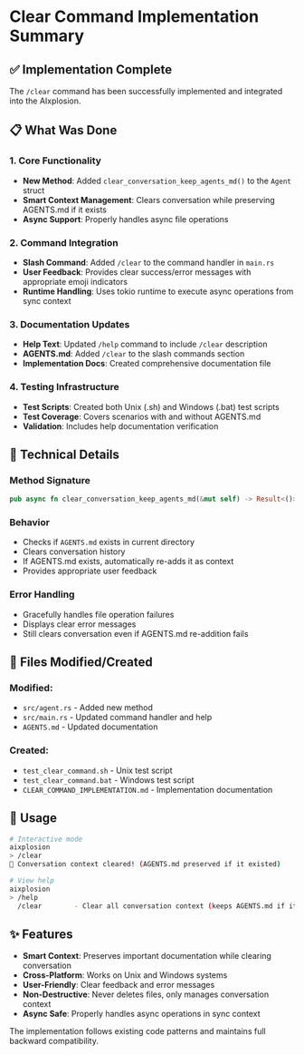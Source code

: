 # Clear Command Implementation Summary

## ✅ Implementation Complete

The `/clear` command has been successfully implemented and integrated into the AIxplosion.

## 📋 What Was Done

### 1. Core Functionality
- **New Method**: Added `clear_conversation_keep_agents_md()` to the `Agent` struct
- **Smart Context Management**: Clears conversation while preserving AGENTS.md if it exists
- **Async Support**: Properly handles async file operations

### 2. Command Integration
- **Slash Command**: Added `/clear` to the command handler in `main.rs`
- **User Feedback**: Provides clear success/error messages with appropriate emoji indicators
- **Runtime Handling**: Uses tokio runtime to execute async operations from sync context

### 3. Documentation Updates
- **Help Text**: Updated `/help` command to include `/clear` description
- **AGENTS.md**: Added `/clear` to the slash commands section
- **Implementation Docs**: Created comprehensive documentation file

### 4. Testing Infrastructure
- **Test Scripts**: Created both Unix (.sh) and Windows (.bat) test scripts
- **Test Coverage**: Covers scenarios with and without AGENTS.md
- **Validation**: Includes help documentation verification

## 🔧 Technical Details

### Method Signature
```rust
pub async fn clear_conversation_keep_agents_md(&mut self) -> Result<()>
```

### Behavior
- Checks if `AGENTS.md` exists in current directory
- Clears conversation history
- If AGENTS.md exists, automatically re-adds it as context
- Provides appropriate user feedback

### Error Handling
- Gracefully handles file operation failures
- Displays clear error messages
- Still clears conversation even if AGENTS.md re-addition fails

## 📁 Files Modified/Created

### Modified:
- `src/agent.rs` - Added new method
- `src/main.rs` - Updated command handler and help
- `AGENTS.md` - Updated documentation

### Created:
- `test_clear_command.sh` - Unix test script
- `test_clear_command.bat` - Windows test script  
- `CLEAR_COMMAND_IMPLEMENTATION.md` - Implementation documentation

## 🚀 Usage

```bash
# Interactive mode
aixplosion
> /clear
🧹 Conversation context cleared! (AGENTS.md preserved if it existed)

# View help
aixplosion
> /help
  /clear        - Clear all conversation context (keeps AGENTS.md if it exists)
```

## ✨ Features

- **Smart Context**: Preserves important documentation while clearing conversation
- **Cross-Platform**: Works on Unix and Windows systems
- **User-Friendly**: Clear feedback and error messages
- **Non-Destructive**: Never deletes files, only manages conversation context
- **Async Safe**: Properly handles async operations in sync context

The implementation follows existing code patterns and maintains full backward compatibility.